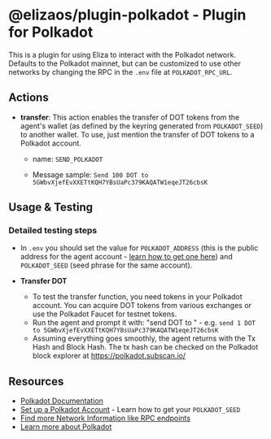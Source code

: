 # @elizaos/plugin-polkadot - Plugin for Polkadot

This is a plugin for using Eliza to interact with the Polkadot network. Defaults to the Polkadot mainnet, but can be customized to use other networks by changing the RPC in the `.env` file at `POLKADOT_RPC_URL`.

## Actions
- **transfer**: This action enables the transfer of DOT tokens from the agent's wallet (as defined by the keyring generated from `POLKADOT_SEED`) to another wallet. To use, just mention the transfer of DOT tokens to a Polkadot account.

    - name: `SEND_POLKADOT`

    - Message sample: `Send 100 DOT to 5GWbvXjefEvXXETtKQH7YBsUaPc379KAQATW1eqeJT26cbsK`

## Usage & Testing

### Detailed testing steps
- In `.env` you should set the value for `POLKADOT_ADDRESS` (this is the public address for the agent account - [learn how to get one here](https://wiki.polkadot.network/docs/learn-account-generation)) and `POLKADOT_SEED` (seed phrase for the same account).

- **Transfer DOT**
    - To test the transfer function, you need tokens in your Polkadot account. You can acquire DOT tokens from various exchanges or use the Polkadot Faucet for testnet tokens. 
    - Run the agent and prompt it with: "send <AMOUNT> DOT to <any other Polkadot account> " - e.g. `send 1 DOT to 5GWbvXjefEvXXETtKQH7YBsUaPc379KAQATW1eqeJT26cbsK`
    - Assuming everything goes smoothly, the agent returns with the Tx Hash and Block Hash. 
The tx hash can be checked on the Polkadot block explorer at https://polkadot.subscan.io/

## Resources
- [Polkadot Documentation](https://wiki.polkadot.network/)
- [Set up a Polkadot Account](https://wiki.polkadot.network/docs/learn-account-generation) - Learn how to get your `POLKADOT_SEED`
- [Find more Network Information like RPC endpoints](https://wiki.polkadot.network/docs/maintain-networks)
- [Learn more about Polkadot](https://polkadot.network/)
